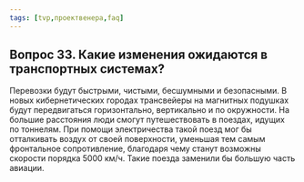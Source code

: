 ```yaml
---
tags: [tvp,проектвенера,faq]
---
```

## Вопрос 33. Какие изменения ожидаются в транспортных системах?

Перевозки будут быстрыми, чистыми, бесшумными и безопасными. В новых кибернетических городах трансвейеры на магнитных подушках будут передвигаться горизонтально, вертикально и по окружности. На большие расстояния люди смогут путешествовать в поездах, идущих по тоннелям. При помощи электричества такой поезд мог бы отталкивать воздух от своей поверхности, уменьшая тем самым фронтальное сопротивление, благодаря чему станут возможны скорости порядка 5000 км/ч. Такие поезда заменили бы большую часть авиации.